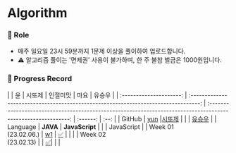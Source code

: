 # Algorithm

### 📍 Role

- 매주 일요일 23시 59분까지 1문제 이상을 풀이하여 업로드합니다.
- ⚠️ 알고리즘 풀이는 '면제권' 사용이 불가하며, 한 주 불참 벌금은 1000원입니다.

### 📍 Progress Record

|                         |                                         윤                                          |                                                    시또제                                                     | 인절미맛 | 마요 | 유승우 |
| :---------------------: | :---------------------------------------------------------------------------------: | :-----------------------------------------------------------------------------------------------------------: | :------: | :--: |
|         GitHub          |   [yun](https://github.com/yunji1201)                         |[시또제](https://github.com/leesiyun) |          |      | [유승우](https://github.com/berenickt) |
|        Language         |                                      **JAVA**                                       |                                                **JavaScript**                                                 |          |      | JavaScript                             |
| Week 01</br>(23.02.06.) | [w1](https://github.com/get-into-the-coding-field/Algorithm/tree/main/%EC%9C%A4/w1) | [✅](https://github.com/get-into-the-coding-field/Algorithm/tree/main/시또제/hackerRank/electronics-shop.mdx) |          | |
| Week 02</br>(23.02.13)  |  | [✅](https://github.com/get-into-the-coding-field/Algorithm/tree/main/시또제/hackerRank/cats-and-a-mouse.mdx)| | |

